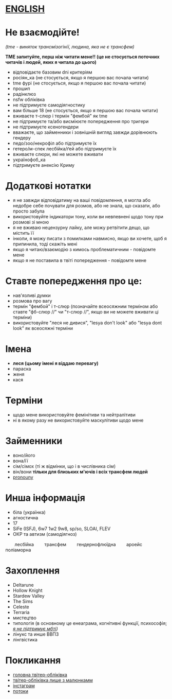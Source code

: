 # [ENGLISH](https://antogypt.github.io/eng)


# Не взаємодійте!

*(tme - виняток трансмізогінії, людина, яка не є трансфем)*

**TME запитуйте, перш ніж читати мене!! (це не стосується поточних читачів і людей, яких я читала до цього)**

* відповідаєте базовим dni критеріям
* росіян_ка (не стосується, якщо я першою вас почала читати)
* tme фурі (не стосується, якщо я першою вас почала читати)
* прошип
* радінклюз
* nsfw обліківка
* не підтримуєте самодіягностику
* вам більше 18 (не стосується, якщо я першою вас почала читати)
* вживаєте т-слюр і термін "фембой" як tme
* не підтримуєте та/або висміюєте попередження про тригери
* не підтримуєте ксеногендери
* вважаєте, що займенники і зовнішній вигляд завжди дорівнюють гендеру
* педо/зоо/некрофіл або підтримуєте їх
* гетеро/м-спек лесбійка/ґей або підтримуєте їх
* вживаєте слюри, які не можете вживати
* українофоб_ка
* підтримуєте анексію Криму

# Додаткові нотатки

* я не завжди відповідатиму на ваші повідомлення, я могла або недобре себе почувати для розмов, або не знала, що сказати, або просто забула
* використовуйте індикатори тону, коли ви невпевнені щодо тону при розмові зі мною
* я не вживаю нецензурну лайку, але можу ретвітити дещо, що містить її
* інколи, я можу писати з помилками навмисно, якщо ви хочете, щоб я припинила, тоді скажіть мені
* якщо я читаю/взаємодію з кимось проблематичним - повідомте мене
* якщо я не поставила в твіті попередження - повідомте мене


# Ставте попередження про це:

* нав'язливі думки 
* розмова про вагу
* термін "фембой" і т-слюр (позначайте всеосяжним терміном або ставте "фб-слюр //" чи "т-слюр //", якщо ви не можете вживати ці терміни)
* використовуйте "леся не дивися", "lesya don't look" або "lesya dont look" як всеосяжні терміни


# Імена

* **леся (цьому імені я віддаю перевагу)**
* параска
* женя
* кася

# Терміни

* щодо мене використовуйте фемінітиви та нейтралітиви
* ні в якому разу не використовуйте маскулітиви щодо мене

# Займенники

* воно/його
* вона/її
* сім/сімох (ті ж відмінки, що і в числівника сім)
* він/вони **тільки для близьких м'ючів і всіх трансфем людей**
* [pronouny](https://pronouny.xyz/u/aensereda)

# Инша інформація

* біла (українка)
* агностична
* 17
* SiFe (ISFJ), 6w7 1w2 9w8, sp/so, SLOAI, FLEV
* ОКР та автизм (самодіягноз)

<img src="https://user-images.githubusercontent.com/94326065/147363672-bf9bbdf9-3046-4ac3-b8a7-eda2b7ff93bb.png" width="25" height="15" /> лесбійка <img src="https://user-images.githubusercontent.com/94326065/147364094-5c35cbe3-4d41-4db1-9f55-594b1053f359.png" width="25" height="15" /> трансфем <img src="https://user-images.githubusercontent.com/94326065/147364193-8a382647-a2f5-4784-92df-99127f49f332.png" width="25" height="15" /> гендернофлюїдна
 <img src="https://user-images.githubusercontent.com/94326065/147364149-a7d45b4e-04f6-4550-aa9f-3e66f0a24b06.jpg" width="25" height="15" /> ароейс <img src="https://user-images.githubusercontent.com/94326065/147364248-4ced7c17-f67a-4e4b-afe5-768a98b51f8b.png" width="25" height="15" /> поліаморна


# Захоплення
 
* Deltarune
* Hollow Knight
* Stardew Valley
* The Sims
* Celeste
* Terraria
* мистецтво
* типологія (в основному це енеаграма, когнітивні функції, психософія; *[я не підтримує мбті](https://16types.carrd.co))*
* лінукс та инше ВВПЗ
* лінгвістика


# Покликання

* [головна твітер-обліківка](https://twitter.com/lesyapphic)
* [твітер-обліківка лише з малюнкамм](https://twitter.com/antogypt)
* [інстаграм](https://instagram.com/aensereda)
* [потоки](https://twitter.com/aensereda/status/1387315455619211264?s=19)
